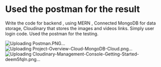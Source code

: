 # Used the postman for the result <br>

Write the code for backend , using  MERN , Connected MongoDB for data storage, Cloudinary that stores the images and videos links. Simply user login code. Used the postman for the testing.





 ![Uploading Postman.PNG…]()
![Uploading Project-Overview-Cloud-MongoDB-Cloud.png…]()
![Uploading Cloudinary-Management-Console-Getting-Started-deem5fqln.png…]()

